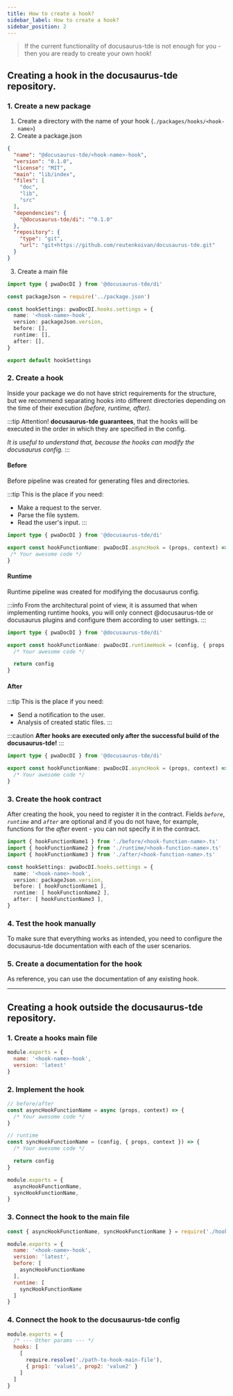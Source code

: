 ```yaml
---
title: How to create a hook?
sidebar_label: How to create a hook?
sidebar_position: 2
---
```


> If the current functionality of docusaurus-tde is not enough for you - then you are ready to create your own hook!

## Creating a hook in the docusaurus-tde repository.

### 1. Create a new package

1. Create a directory with the name of your hook (`./packages/hooks/<hook-name>`)
2. Create a package.json

```json title='./packages/hooks/<hook-name>/package.json'
{
  "name": "@docusaurus-tde/<hook-name>-hook",
  "version": "0.1.0",
  "license": "MIT",
  "main": "lib/index",
  "files": [
    "doc",
    "lib",
    "src"
  ],
  "dependencies": {
    "@docusaurus-tde/di": "^0.1.0"
  },
  "repository": {
    "type": "git",
    "url": "git+https://github.com/reutenkoivan/docusaurus-tde.git"
  }
}
```

3. Create a main file

```typescript title='<hook-name>/src/index.ts'
import type { pwaDocDI } from '@docusaurus-tde/di'

const packageJson = require('../package.json')

const hookSettings: pwaDocDI.hooks.settings = {
  name: '<hook-name>-hook',
  version: packageJson.version,
  before: [],
  runtime: [],
  after: [],
}

export default hookSettings
```

### 2. Create a hook

Inside your package we do not have strict requirements for the structure, but we recommend separating hooks
into different directories depending on the time of their execution _(before, runtime, after)._

:::tip Attention!
**docusaurus-tde guarantees**, that the hooks will be executed in the order in which they are specified in the config.

_It is useful to understand that, because the hooks can modify the docusaurus config._
:::

#### Before

Before pipeline was created for generating files and directories.

:::tip
This is the place if you need:
* Make a request to the server.
* Parse the file system.
* Read the user's input.
:::

```typescript title='<hook-name>/src/before/<hook-function-name>.ts'
import type { pwaDocDI } from '@docusaurus-tde/di'

export const hookFunctionName: pwaDocDI.asyncHook = (props, context) => {
 /* Your awesome code */
}
```

#### Runtime

Runtime pipeline was created for modifying the docusaurus config.

:::info
From the architectural point of view, it is assumed that when implementing runtime hooks, you will only connect @docusaurus-tde or docusaurus plugins
and configure them according to user settings.
:::

```typescript title='<hook-name>/src/runtime/<hook-function-name>.ts'
import type { pwaDocDI } from '@docusaurus-tde/di'

export const hookFunctionName: pwaDocDI.runtimeHook = (config, { props, context }) => {
  /* Your awesome code */

  return config
}
```

#### After

:::tip
This is the place if you need:
* Send a notification to the user.
* Analysis of created static files.
:::

:::caution
**After hooks are executed only after the successful build of the docusaurus-tde!**
:::

```typescript title='<hook-name>/src/after/<hook-function-name>.ts'
import type { pwaDocDI } from '@docusaurus-tde/di'

export const hookFunctionName: pwaDocDI.asyncHook = (props, context) => {
  /* Your awesome code */
}
```

### 3. Create the hook contract
After creating the hook, you need to register it in the contract. Fields _`before`_, _`runtime`_ and _`after`_ are optional
and if you do not have, for example, functions for the _after_ event - you can not specify it in the contract.

```typescript title='<hook-name>/src/index.ts'
import { hookFunctionName1 } from './before/<hook-function-name>.ts'
import { hookFunctionName2 } from './runtime/<hook-function-name>.ts'
import { hookFunctionName3 } from './after/<hook-function-name>.ts'

const hookSettings: pwaDocDI.hooks.settings = {
  name: '<hook-name>-hook',
  version: packageJson.version,
  before: [ hookFunctionName1 ],
  runtime: [ hookFunctionName2 ],
  after: [ hookFunctionName3 ],
}
```

### 4. Test the hook manually

To make sure that everything works as intended, you need to configure the docusaurus-tde documentation
with each of the user scenarios.

### 5. Create a documentation for the hook

As reference, you can use the documentation of any existing hook.

---

## Creating a hook outside the docusaurus-tde repository.

### 1. Create a hooks main file

```javascript
module.exports = {
  name: '<hook-name>-hook',
  version: 'latest'
}
```

### 2. Implement the hook

```javascript
// before/after
const asyncHookFunctionName = async (props, context) => {
  /* Your awesome code */
}

// runtime
const syncHookFunctionName = (config, { props, context }) => {
  /* Your awesome code */

  return config
}

module.exports = {
  asyncHookFunctionName,
  syncHookFunctionName,
}
```

### 3. Connect the hook to the main file

```javascript
const { asyncHookFunctionName, syncHookFunctionName } = require('./hooks')

module.exports = {
  name: '<hook-name>-hook',
  version: 'latest',
  before: [
    asyncHookFunctionName
  ],
  runtime: [
    syncHookFunctionName
  ]
}
```

### 4. Connect the hook to the docusaurus-tde config

```javascript title='./docs/docusaurus-tde.config.js'
module.exports = {
  /* --- Other params --- */
  hooks: [
    [
      require.resolve('./path-to-hook-main-file'),
      { prop1: 'value1', prop2: 'value2' }
    ]
  ]
}
```

